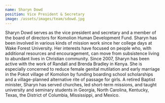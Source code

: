 ```yaml
---
name: Sharyn Dowd
position: Vice President & Secretary
image: /assets/images/team/sdowd.jpg
---
```


Sharyn Dowd serves as the vice president and secretary and a member of the board of directors for Komolion Human Development Fund. Sharyn has been involved in various kinds of mission work since her college days at Wake Forest University. Her interests have focused on people who, with additional resources and encouragement, can move from subsistence living to abundant lives in Christian community. Since 2007, Sharyn has been active with the work of Randall and Brenda Bradley in Kenya. She is especially concerned to reduce female genital mutilation and early marriage in the Pokot village of Komolion by funding boarding school scholarships and a village-planned alternative rite of passage for girls. A retired Baptist minister, Sharyn has served churches, led short-term missions, and taught university and seminary students in Georgia, North Carolina, Kentucky, Texas, the District of Columbia, Mississippi, and Mexico.
